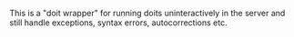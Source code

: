 This is a "doit wrapper" for running doits uninteractively in the server and still handle exceptions, syntax errors, autocorrections etc.